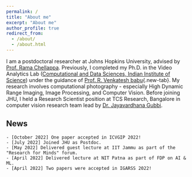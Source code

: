```yaml
---
permalink: /
title: "About me"
excerpt: "About me"
author_profile: true
redirect_from: 
  - /about/
  - /about.html
---
```


I am a postdoctoral researcher at Johns Hopkins University, advised by [Prof. Rama Chellappa](https://engineering.jhu.edu/ece/faculty/rama-chellappa/). Previously, I completed my Ph.D. in the Video Analytics Lab ([Computational and Data Sciences, Indian Institute of Science](http://cds.iisc.ac.in/)) under the guidance of [Prof. R. Venkatesh babu](http://cds.iisc.ac.in/faculty/venky/){.new-tab}. My research involves computational photography - especially High Dynamic Range Imaging, Image Processing, and Computer Vision. Before joining JHU, I held a Research Scientist position at TCS Research, Bangalore in computer vision research team lead by [Dr. Jayavardhana Gubbi](https://scholar.google.com.au/citations?user=Ec2g4ewAAAAJ&hl=en). 

## News
    - [October 2022] One paper accepted in ICVGIP 2022! 
    - [July 2022] Joined JHU as Postdoc.
    - [May 2022] Delivered guest lecture at IIT Jammu as part of the "Research for Minds" forum.
    - [April 2022] Delivered lecture at NIT Patna as part of FDP on AI & ML.
    - [April 2022] Two papers were accepted in IGARSS 2022!
